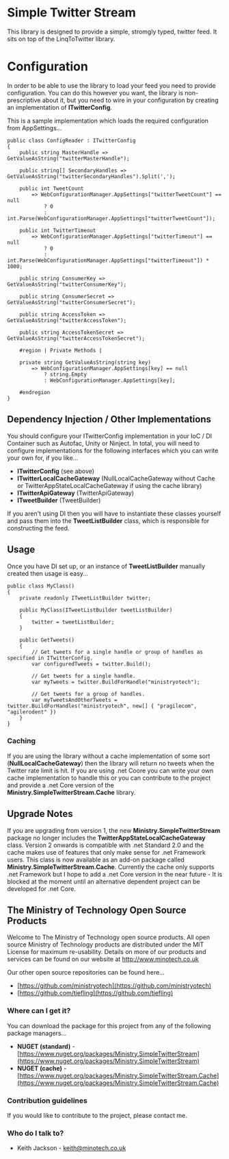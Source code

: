 # Simple Twitter Stream #
This library is designed to provide a simple, stromgly typed, twitter feed. It sits on top of the LinqToTwitter library.

# Configuration #
In order to be able to use the library to load your feed you need to provide configuration. You can do this however you want, the library is non-prescriptive about it, but you need to wire in your configuration by creating an implementation of **ITwitterConfig**.

This is a sample implementation which loads the required configuration from AppSettings...

    public class ConfigReader : ITwitterConfig
    {
        public string MasterHandle => GetValueAsString("twitterMasterHandle");

        public string[] SecondaryHandles => GetValueAsString("twitterSecondaryHandles").Split(',');

        public int TweetCount 
            => WebConfigurationManager.AppSettings["twitterTweetCount"] == null
                ? 0
                : int.Parse(WebConfigurationManager.AppSettings["twitterTweetCount"]);

        public int TwitterTimeout 
            => WebConfigurationManager.AppSettings["twitterTimeout"] == null
                ? 0
                : int.Parse(WebConfigurationManager.AppSettings["twitterTimeout"]) * 1000;

        public string ConsumerKey => GetValueAsString("twitterConsumerKey");

        public string ConsumerSecret => GetValueAsString("twitterConsumerSecret");

        public string AccessToken => GetValueAsString("twitterAccessToken");

        public string AccessTokenSecret => GetValueAsString("twitterAccessTokenSecret");

        #region | Private Methods |

        private string GetValueAsString(string key)
            => WebConfigurationManager.AppSettings[key] == null
                ? string.Empty
                : WebConfigurationManager.AppSettings[key];

        #endregion
    }

## Dependency Injection / Other Implementations ##
You should configure your ITwitterConfig implementation in your IoC / DI Container such as Autofac, Unity or Ninject. In total, you will need to configure implementations for the following interfaces which you can write your own for, if you like...

- **ITwitterConfig** (see above)
- **ITwitterLocalCacheGateway** (NullLocalCacheGateway without Cache or TwitterAppStateLocalCacheGateway if using the cache library)
- **ITwitterApiGateway** (TwitterApiGateway)
- **ITweetBuilder** (TweetBuilder)

If you aren't using DI then you will have to instantiate these classes yourself and pass them into the **TweetListBuilder** class, which is responsible for constructing the feed.

## Usage ##
Once you have DI set up, or an instance of **TweetListBuilder** manually created then usage is easy...

    public class MyClass()
    {
        private readonly ITweetListBuilder twitter;

        public MyClass(ITweetListBuilder tweetListBuilder)
        {
            twitter = tweetListBuilder;
        }

        public GetTweets()
        {
            // Get tweets for a single handle or group of handles as specified in ITwitterConfig.
            var configuredTweets = twitter.Build();

            // Get tweets for a single handle.
            var myTweets = twitter.BuildForHandle("ministryotech");

            // Get tweets for a group of handles.
            var myTweetsAndOtherTweets = twitter.BuildForHandles("ministryotech", new[] { "pragilecom", "agilerodent" })
        }
    }

### Caching ###
If you are using the library without a cache implementation of some sort (**NullLocalCacheGateway**) then the library will return no tweets when the Twitter rate limit is hit. If you are using .net Coore you can write your own cache implementation to handle this or you can contribute to the project and provide a .net Core version of the **Ministry.SimpleTwitterStream.Cache** library.

## Upgrade Notes ##
If you are upgrading from version 1, the new **Ministry.SimpleTwitterStream** package no longer includes the **TwitterAppStateLocalCacheGateway** class. Version 2 onwards is compatible with .net Standard 2.0 and the cache makes use of features that only make sense for .net Framework users. This class is now available as an add-on package called **Ministry.SimpleTwitterStream.Cache**. Currently the cache only supports .net Framework but I hope to add a .net Core version in the near future - It is blocked at the moment until an alternative dependent project can be developed for .net Core.

## The Ministry of Technology Open Source Products ##
Welcome to The Ministry of Technology open source products. All open source Ministry of Technology products are distributed under the MIT License for maximum re-usability. Details on more of our products and services can be found on our website at http://www.minotech.co.uk

Our other open source repositories can be found here...

* [https://github.com/ministryotech](https://github.com/ministryotech)
* [https://github.com/tiefling](https://github.com/tiefling)

### Where can I get it? ###
You can download the package for this project from any of the following package managers...

- **NUGET (standard)** - [https://www.nuget.org/packages/Ministry.SimpleTwitterStream](https://www.nuget.org/packages/Ministry.SimpleTwitterStream)
- **NUGET (cache)** - [https://www.nuget.org/packages/Ministry.SimpleTwitterStream.Cache](https://www.nuget.org/packages/Ministry.SimpleTwitterStream.Cache)

### Contribution guidelines ###
If you would like to contribute to the project, please contact me.

### Who do I talk to? ###
* Keith Jackson - keith@minotech.co.uk
